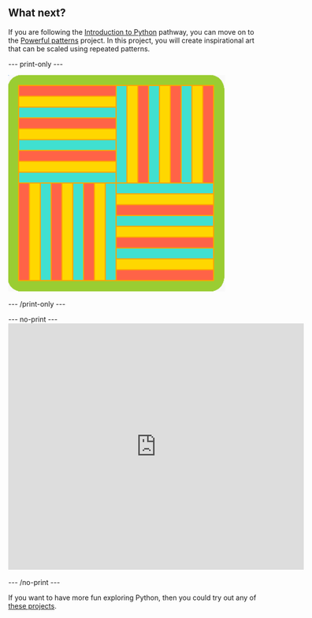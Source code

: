 ## What next?

If you are following the [Introduction to Python](https://projects.raspberrypi.org/en/pathways/python-intro) pathway, you can move on to the [Powerful patterns](https://projects.raspberrypi.org/en/projects/powerful-patterns) project. In this project, you will create inspirational art that can be scaled using repeated patterns.

--- print-only ---

![One of the examples from the Powerful patterns project using rotated geometric shapes.](images/kek-project.png)

--- /print-only ---

--- no-print --- <iframe src="https://trinket.io/embed/python/81be7eb895?outputOnly=true&start=result" width="600" height="500" frameborder="0" marginwidth="0" marginheight="0" allowfullscreen mark="crwd-mark"> </iframe>


--- /no-print ---

If you want to have more fun exploring Python, then you could try out any of [these projects](https://projects.raspberrypi.org/en/projects?software%5B%5D=python).


